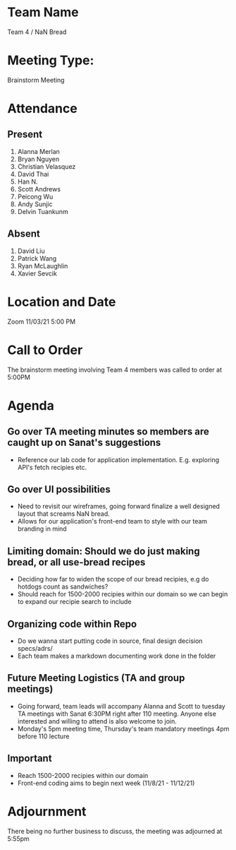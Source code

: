 # Team Name
Team 4 / NaN Bread

# Meeting Type:
Brainstorm Meeting

# Attendance
## Present
1. Alanna Merlan
2. Bryan Nguyen
3. Christian Velasquez
4. David Thai
5. Han N.
6. Scott Andrews
7. Peicong Wu
8. Andy Sunjic
9. Delvin Tuankunm


## Absent
1. David Liu
2. Patrick Wang
3. Ryan McLaughlin
4. Xavier Sevcik

# Location and Date
Zoom 11/03/21 5:00 PM

# Call to Order
The brainstorm meeting involving Team 4 members was called to order at 5:00PM

# Agenda
## Go over TA meeting minutes so members are caught up on Sanat's suggestions
* Reference our lab code for application implementation. E.g. exploring API's fetch recipies etc.
## Go over UI possibilities
* Need to revisit our wireframes, going forward finalize a well designed layout that screams NaN bread.
* Allows for our application's front-end team to style with our team branding in mind
## Limiting domain: Should we do just making bread, or all use-bread recipes
* Deciding how far to widen the scope of our bread recipies, e.g do hotdogs count as sandwiches?
* Should reach for 1500-2000 recipies within our domain so we can begin to expand our recipie search to include 
## Organizing code within Repo
* Do we wanna start putting code in source, final design decision specs/adrs/ 
* Each team makes a markdown documenting work done in the folder
## Future Meeting Logistics (TA and group meetings)
* Going forward, team leads will accompany Alanna and Scott to tuesday TA meetings with Sanat 6:30PM right after 110 meeting. Anyone else interested and willing to attend is also welcome to join.
* Monday's 5pm meeting time, Thursday's team mandatory meetings 4pm before 110 lecture


## Important
* Reach 1500-2000 recipies within our domain
* Front-end coding aims to begin next week (11/8/21 - 11/12/21)

# Adjournment
There being no further business to discuss, the meeting was adjourned at 5:55pm
